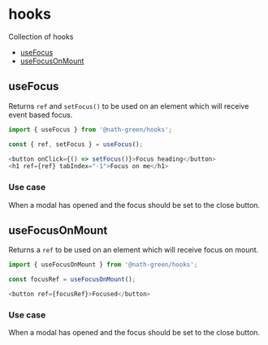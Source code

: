 # hooks

Collection of hooks

- [useFocus](##useFocus)
- [useFocusOnMount](##useFocusOnMount)

## useFocus

Returns `ref` and `setFocus()` to be used on an element which will receive event based focus.

```js
import { useFocus } from '@nath-green/hooks';

const { ref, setFocus } = useFocus();

<button onClick={() => setFocus()}>Focus heading</button>
<h1 ref={ref} tabIndex="-1">Focus on me</h1>
```

### Use case

When a modal has opened and the focus should be set to the close button.

## useFocusOnMount

Returns a `ref` to be used on an element which will receive focus on mount.

```js
import { useFocusOnMount } from '@nath-green/hooks';

const focusRef = useFocusOnMount();

<button ref={focusRef}>Focused</button>
```

### Use case

When a modal has opened and the focus should be set to the close button.
